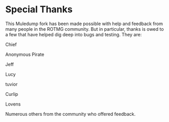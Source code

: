# Special Thanks

This Muledump fork has been made possible with help and feedback from many people in the ROTMG community. But in particular, thanks is owed to a few that have helped dig deep into bugs and testing. They are:

Chief

Anonymous Pirate

Jeff

Lucy

tuvior

Curlip

Lovens

Numerous others from the community who offered feedback.
